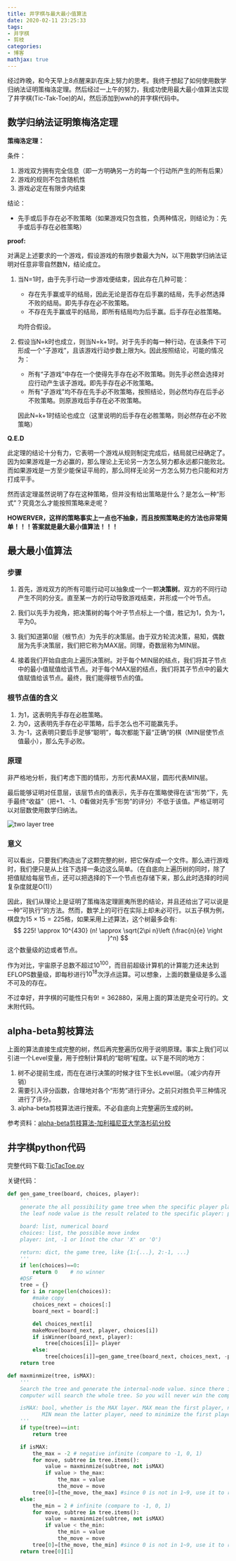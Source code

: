 ```yaml
---
title: 井字棋与最大最小值算法
date: 2020-02-11 23:25:33
tags:
- 井字棋
- 剪枝
categories:
- 博客
mathjax: true
---
```


经过昨晚，和今天早上8点醒来趴在床上努力的思考。我终于想起了如何使用数学归纳法证明策梅洛定理。然后经过一上午的努力，我成功使用最大最小值算法实现了井字棋(Tic-Tak-Toe)的AI，然后添加到wwh的井字棋代码中。
<!--more-->

## 数学归纳法证明策梅洛定理

**策梅洛定理：**

条件：

1. 游戏双方拥有完全信息（即一方明确另一方的每一个行动所产生的所有后果）
2. 游戏的规则不包含随机性
3. 游戏必定在有限步内结束

结论：

- 先手或后手存在必不败策略（如果游戏只包含胜，负两种情况，则结论为：先手或后手存在必胜策略）

**proof:**

对满足上述要求的一个游戏，假设游戏的有限步数最大为N，以下用数学归纳法证明对任意非零自然数N，结论成立。

1. 当N=1时，由于先手行动一步游戏便结束，因此存在几种可能：

    - 存在先手赢或平的结局，因此无论是否存在后手赢的结局，先手必然选择不败的结局。即先手存在必不败策略。
    - 不存在先手赢或平的结局，即所有结局均为后手赢。后手存在必胜策略。

    均符合假设。

2. 假设当N=k时也成立，则当N=k+1时。对于先手的每一种行动，在该条件下可形成一个“子游戏”，且该游戏行动步数上限为k。因此按照结论，可能的情况为：

    - 所有“子游戏”中存在一个使得先手存在必不败策略。则先手必然会选择对应行动产生该子游戏。即先手存在必不败策略。
    - 所有“子游戏”均不存在先手必不败策略，按照结论，则必然均存在后手必不败策略。则原游戏后手存在必不败策略。

    因此N=k+1时结论也成立（这里说明的后手存在必胜策略，则必然存在必不败策略）

**Q.E.D**

此定理的结论十分有力，它表明一个游戏从规则制定完成后，结局就已经确定了。因为如果游戏是一方必赢的，那么理论上无论另一方怎么努力都永远都只能败北。而如果游戏是一方至少能保证平局的，那么同样无论另一方怎么努力也只能和对方打成平手。

然而该定理虽然说明了存在这种策略，但并没有给出策略是什么？是怎么一种“形式”？究竟怎么才能按照策略来走呢？

**HOWERVER，这样的策略事实上一点也不抽象，而且按照策略走的方法也非常简单！！！答案就是最大最小值算法！！！**

## 最大最小值算法

### 步骤

1. 首先，游戏双方的所有可能行动可以抽象成一个一颗**决策树**。双方的不同行动产生不同的分支。直至某一方的行动导致游戏结束，并形成一个叶节点。

2. 我们以先手为视角，把决策树的每个叶子节点标上一个值，胜记为1，负为-1，平为0。

3. 我们知道第0层（根节点）为先手的决策层。由于双方轮流决策，易知，偶数层为先手决策层，我们把它称为MAX层。同理，奇数层称为MIN层。

4. 接着我们开始自底向上遍历决策树。对于每个MIN层的结点，我们将其子节点中的最小值赋值给该节点。对于每个MAX层的结点，我们将其子节点中的最大值赋值给该节点。最终，我们能得根节点的值。

### 根节点值的含义

1. 为1，这表明先手存在必胜策略。
2. 为0，这表明先手存在必平策略，后手怎么也不可能赢先手。
3. 为-1，这表明只要后手足够“聪明”，每次都能下最“正确“的棋（MIN层使节点值最小），那么先手必败。

### 原理

非严格地分析，我们考虑下图的情形，方形代表MAX层，圆形代表MIN层。

最后能够证明对任意层，该层节点的值表示，先手存在策略使得在该“形势”下，先手最终“收益”（把+1、-1、0看做对先手“形势”的评分）不低于该值。严格证明可以对层数使用数学归纳法。

![two layer tree](/images/2020-02-11-井字棋与最大最小值算法/tree.png)

### 意义

可以看出，只要我们构造出了这颗完整的树，把它保存成一个文件。那么进行游戏时，我们便只是从上往下选择一条边这么简单。（在自底向上遍历树的同时，除了把值赋给每层节点，还可以把选择的下一个节点也存储下来，那么此时选择的时间复杂度就是O(1)）

因此，我们从理论上是证明了策梅洛定理匪夷所思的结论，并且还给出了可以说是一种“可执行”的方法。然而，数学上的可行在实际上却未必可行。以五子棋为例，棋盘为$15 \times 15 =225$格，如果采用上述算法，这个树最多会有:
$$
    225! \approx 10^{430} (n! \approx \sqrt{2\pi n}\left (\frac{n}{e} \right )^n)
$$
这个数量级的边或者节点。

作为对比，宇宙原子总数不超过$10^{100}$，而目前超级计算机的计算能力还未达到EFLOPS数量级，即每秒进行$10^{18}$次浮点运算。可以想象，上面的数量级是多么遥不可及的存在。

不过幸好，井字棋的可能性只有$9! = 362880$，采用上面的算法是完全可行的。文末附代码。

## alpha-beta剪枝算法

上面的算法直接生成完整的树，然后再完整遍历仅用于说明原理。事实上我们可以引进一个Level变量，用于控制计算机的“聪明”程度。以下是不同的地方：
1. 树不必提前生成，而在在进行决策的时候才往下生长Level层。（减少内存开销）
2. 需要引入评分函数，合理地对各个“形势”进行评分。之前只对胜负平三种情况进行了评分。
3. alpha-beta剪枝算法进行搜索。不必自底向上完整遍历生成的树。

参考资料：[alpha-beta剪枝算法-加利福尼亚大学洛杉矶分校](http://web.cs.ucla.edu/~rosen/161/notes/alphabeta.html)

## 井字棋python代码

完整代码下载:[TicTacToe.py](/code/python/TicTacToe.py)

关键代码：

```python
def gen_game_tree(board, choices, player):
    '''
    generate the all possibility game tree when the specific player play the first within the given board and choices
    the leaf node value is the result related to the specific player: player-> win, -player-> lose, 0 tie
    
    board: list, numerical board
    choices: list, the possible move index
    player: int, -1 or 1(not the char 'X' or 'O')

    return: dict, the game tree, like {1:{...}, 2:-1, ...}
    '''
    if len(choices)==0:
        return 0    # no winner
    #DSF
    tree = {} 
    for i in range(len(choices)):
        #make copy
        choices_next = choices[:]
        board_next = board[:]

        del choices_next[i]
        makeMove(board_next, player, choices[i])
        if isWinner(board_next, player):
            tree[choices[i]]= player
        else:
            tree[choices[i]]=gen_game_tree(board_next, choices_next, -player)
    return tree

def maxminmize(tree, isMAX):
    '''
    Search the tree and generate the internal-node value. since there is no Level restriction, the
    computer will search the whole tree. So you will never win the computer in this game!!!

    isMAX: bool, whether is the MAX layer. MAX mean the first player, need to maximize his value.
           MIN mean the latter player, need to minimize the first player value.
    '''
    if type(tree)==int:
        return tree

    if isMAX:
        the_max = -2 # negative infinite (compare to -1, 0, 1)
        for move, subtree in tree.items():
            value = maxminmize(subtree, not isMAX)
            if value > the_max:
                the_max = value
                the_move = move
        tree[0]=[the_move, the_max] #since 0 is not in 1~9, use it to record the max or min value.
    else:
        the_min = 2 # infinite (compare to -1, 0, 1)
        for move, subtree in tree.items():
            value = maxminmize(subtree, not isMAX)
            if value < the_min:
                the_min = value
                the_move = move
        tree[0]=[the_move, the_min] #since 0 is not in 1~9, use it to record the max or min value.
    return tree[0][1]
```